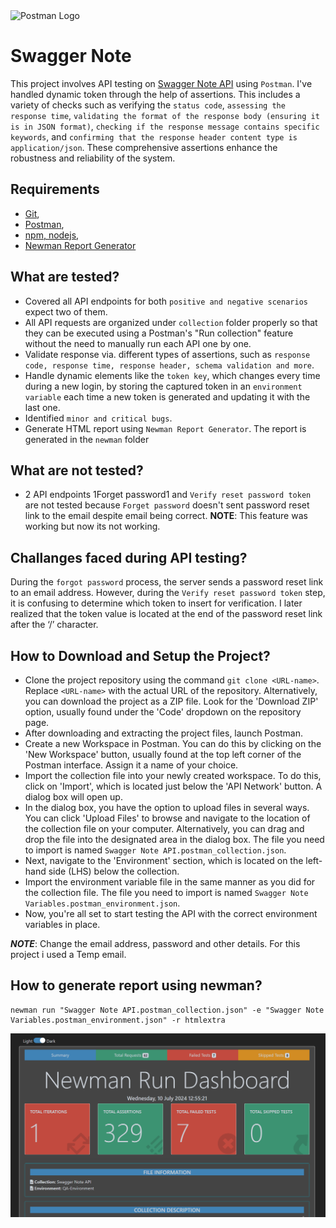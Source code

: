 <img src="https://upload.wikimedia.org/wikipedia/commons/c/c2/Postman_%28software%29.png" alt="Postman Logo" style="max-width:100%;">


# Swagger Note

This project involves API testing on [Swagger Note API](https://practice.expandtesting.com/notes/api/api-docs/) using `Postman`. I've handled dynamic token through the help of assertions. This includes a variety of checks such as verifying the `status code`, `assessing the response time`, `validating the format of the response body (ensuring it is in JSON format)`, `checking if the response message contains specific keywords`, and `confirming that the response header content type is application/json`. These comprehensive assertions enhance the robustness and reliability of the system.

## Requirements

- [Git](https://git-scm.com/downloads),
- [Postman](https://www.postman.com/downloads/),
- [npm, nodejs](https://nodejs.org/en/download), 
- [Newman Report Generator](https://www.npmjs.com/package/newman-reporter-htmlextra)

## What are tested?
- Covered all API endpoints for both `positive and negative scenarios` expect two of them. 
- All API requests are organized under `collection` folder properly so that they can be executed using a Postman's "Run collection" feature without the need to manually run each API one by one.
- Validate response via. different types of assertions, such as `response code, response time, response header, schema validation and more`.
- Handle dynamic elements like the `token key`, which changes every time during a new login, by storing the captured token in an `environment variable` each time a new token is generated and updating it with the last one.
- Identified `minor and critical bugs`.
- Generate HTML report using `Newman Report Generator`. The report is generated in the `newman` folder

## What are not tested?
- 2 API endpoints 1Forget password1 and `Verify reset password token` are not tested because `Forget password` doesn't sent password reset link to the email despite email being correct. 
**NOTE**: This feature was working but now its not working.

## Challanges faced during API testing?
During the `forgot password` process, the server sends a password reset link to an email address. However, during the `Verify reset password token` step, it is confusing to determine which token to insert for verification. I later realized that the token value is located at the end of the password reset link after the ‘/’ character.

## How to Download and Setup the Project?

- Clone the project repository using the command `git clone <URL-name>`. Replace `<URL-name>` with the actual URL of the repository. Alternatively, you can download the project as a ZIP file. Look for the 'Download ZIP' option, usually found under the 'Code' dropdown on the repository page.
- After downloading and extracting the project files, launch Postman. 
- Create a new Workspace in Postman. You can do this by clicking on the 'New Workspace' button, usually found at the top left corner of the Postman interface. Assign it a name of your choice.
- Import the collection file into your newly created workspace. To do this, click on 'Import', which is located just below the 'API Network' button. A dialog box will open up.
- In the dialog box, you have the option to upload files in several ways. You can click 'Upload Files' to browse and navigate to the location of the collection file on your computer. Alternatively, you can drag and drop the file into the designated area in the dialog box. The file you need to import is named `Swagger Note API.postman_collection.json`.
- Next, navigate to the 'Environment' section, which is located on the left-hand side (LHS) below the collection.
- Import the environment variable file in the same manner as you did for the collection file. The file you need to import is named `Swagger Note Variables.postman_environment.json`.
- Now, you're all set to start testing the API with the correct environment variables in place.

***NOTE***: Change the email address, password and other details. For this project i used a Temp email.

## How to generate report using newman?
```
newman run "Swagger Note API.postman_collection.json" -e "Swagger Note Variables.postman_environment.json" -r htmlextra
```

<img src="screenshot\newman-result.png" alt="Newman Report" style="max-width:100%;">
